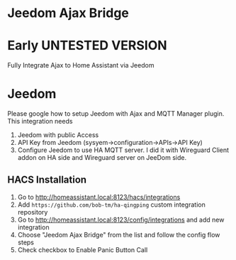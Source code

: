 # Jeedom Ajax Bridge

# Early UNTESTED VERSION

Fully Integrate Ajax to Home Assistant via Jeedom 

# Jeedom
Please google how to setup Jeedom with Ajax and MQTT Manager plugin.
This integration needs
1. Jeedom with public Access
2. API Key from Jeedom (sysyem->configuration->APIs->API Key)
3. Configure Jeedom to use HA MQTT server. I did it with Wireguard Client addon on HA side and Wireguard server on JeeDom side.

   
## HACS Installation

1. Go to http://homeassistant.local:8123/hacs/integrations
1. Add `https://github.com/bob-tm/ha-qingping` custom integration repository
1. Go to http://homeassistant.local:8123/config/integrations and add new integration
1. Choose "Jeedom Ajax Bridge" from the list and follow the config flow steps
3. Check checkbox to Enable Panic Button Call
